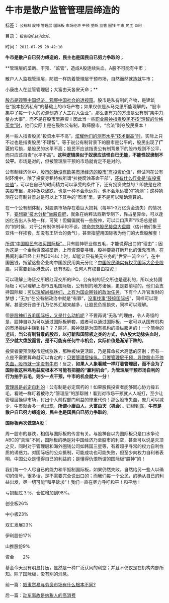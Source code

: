 # 牛市是散户监管管理层缔造的

标签： `公有制` `股神` `管理层` `国际板` `市场经济` `干预` `垄断` `监管` `圈钱` `牛市` `民主` `自利` 

目录： `投资投机经济危机`

时间： `2011-07-25 20:42:10`

**牛市是散户自已努力缔造的，民主也是国民自已努力争取的；**

**管理层的垄断、干预、“监管”，造成A股连续失血，A股不可能有牛市；

散户人人监视管理层，防贼一样防着管理层干预市场，自然而然就造就牛市；

小康由人在监管管理层；大富由天各安天命；**

[股市是观察中国经济，观察中国社会的透视窗](../../../2011/7/22/股市中的国民劣根性体现的后发劣势.md)。股市是私有制的产物，是建筑在“股本投资私有”的基础上的市场产物；如果仅仅是从马克思所能理解的，“股市集中了每一个人的资源创造了大工程大企业”，那么更有力的方法是公有制“集中力量办大事”，而不是在股市里筹资！因此当一些[职业股神指责股民不按“理智的价格买卖”时](../../../2010/9/14/股票市场价格陪审团！.md)，他们实际上是在鼓吹公有制，取缔股市，“合法”剥夺股民资本！

另一些人指责股民“投资水平不高”，[炫耀他们的测市水平“技术很高”时](../../../2011/5/27/从行情分析理解经济学“主流”.md)，实际上只不过也是指责股民“不理智”。等于说公有制背景下的股市是公平的，股民出现了**广泛**的亏损，是股民的水平不高；股民不应该指责公有制背景下的股市规则不公平，而只应该自责“水平不高”。**这种逻辑类似于奴隶应该怪自已无能，不能怪奴隶制不公平**。市场是对的，但被管理层干预的市场就肯定不是对的。

公有制经济体中，[股市的确没有欧美市场经济的股市“有投资价值](../../../2011/7/1/A股合理的市盈率应是无限高.md)”，但试问在公有制环境中，除了投资寻租特权所谓“拉拢腐蚀革命干部”，[还有什么行业是“有投资价值](../../../2008/5/4/实业难！中国市场其实非常小!.md)”，可以在自已的时间精力可以承受的条件下，还有投资效益的？即使是在欧美股市里，那种板块涨跌，也是一种不会永远对，也不会永远错的“猜测”；这种猜测在公有制背景总是可以上下其手的“市场”里，更不是可以精确测算的。

在一个公有制体制，对股票市场存在着巨大损耗（每年1-3万亿资金流失）的情况下，[妄想靠“技术分析”坐股自肥](../../../2011/6/30/学点经济学不能帮你发大财.md)，就象在纳粹法西斯专制下，靠占星算命，可以逢凶化吉出人头地一样，可笑！但偏偏就有一些股神，可以口口声声“市场总是错的”的时侯，对于公有制体制半句不谈，[拼命忽悠股民接盘大盘股](../../../2011/1/28/让现实教训对股评家的迷信.md)（估计他们象王亚伟一样挨套，却没有王斩仓的勇气），甚至指望用国际板为他们的大盘股解套！

[所谓“中国股民有权买国际板”，](../../../2010/11/29/国际板是最具卖国潜力的选手.md)只有股神职业做五毛，才能说得出口的“理由”；因为这是一个金融资源被垄断，上市资源要寻租，股神要靠打新开化的饿鬼市场，在民间利率已经上升到30％以上时，却能让只有美元业务的“世界一流企业”，在中国圈钱，指望这些企业向中国股民用美元分红？[中国股民确实有权买国际大企业股票](../../../2011/6/15/国际板推动RMB国际化的骗局.md)，只需要到香港去买，还有B股，任何人有权自由投资！

可以理解上海证交所眼红深交所的IPO，公有制的证交所也是逐利的，所以支持国际板；可以理解上海市五毛国际板，公有制的地方诸侯，更是要前程的，他们会支持国际板；[可以理解尚福林们，上有为国企圈钱的政治任务](../../../2011/5/23/尚主席向国际板开放国企待遇.md)，下有个人升官发财的梦想；“无为”在公有制政治中就是“有罪”，[没事找事“鼓捣国际板](../../../2011/6/20/管理层应反思为“A股机构化”而妖魔化散户.md)”，同样可以理解。甚至央行苦于几万亿外汇越来越多，让股民负担损失，同样可以理解。

但[是股神们五毛国际板，又是什么动机呢](../../../2011/6/13/世界上有蠢猪并不奇怪.md)？不要再说“无私”的理由，令人奇怪的是，股神自以为可以通过国际板解套，或者可以通过国际板，一定可以从国有机构的市场操纵中赚到钱？？？除非，股神就是为国有机构的操纵服务的！一个简单的逻辑，**当公有制背景的股市，以打新和国际板之类的方式，令A股大动脉失血时，至少就大盘股而言，是不可能有任何牛市机会，实际价值是渐渐下跌的**。

投资者要预测股市短线涨跌，那种板块更活跃，乃是算命技术高低的区别；但有一点是不需要算命就可以肯定的：[只要管理层操纵，只要管理层干预，导致股市不停失血，股市就一定没有牛市](../../../2011/4/28/打压小盘股，成功制造了股灾.md)！反之，**如果人人象看贼一样盯着管理层，而不会为了国际板这种鸡毛蒜皮根本不可能有把握的“赢利机会”，为管理层干预市场自利的行为拍手五毛，则少一点干预，牛市的机会就大一分**！

[管理层是必定自利的](http://darthvad.blog.sohu.com/161146952.html)！公有制是必定腐朽的！如果股民投资者能够同心协力操五毛，看贼一样盯着被称为“管理层”的那帮贼！看到对市场干预就人人喊打，至少让管理层操纵市场，付出个人前程部门利益的惨重代价！那么股市失血，庶几可以减少，牛市就会多一点出现。**所谓小康由人，大富由天（机会**）。归根到底，**牛市是散户自已努力缔造的，民主也是国民自已努力争取的**。

**国际板再次做空A股**；

周一股市的暴跌，相信与国际板的传言有关。与股神自以为国际板只是口水争论ABC的“真理”不同，国际板的确是对中国经济乃至股市的利空，甚至可以说是灭顶之灾，同时对于管理层和海外圈钱公司如韩国三星等，有着超乎寻常的权力自利性质的诱惑力。对国际板的公众抵制，可能成功也可能失败，但至少向权力自利者表明，中国公众是懂得自已的利益的；是懂得仇恨所谓的国际板“股神”的！

我们每一个人尽自已的能力和平抵制国际板，如果仍然失败，自然给另一些人以确切的信号。很多话，是不需要完全说出口的；而我们每一个公民，的确从自已的利益出发，尽一切可能“和平诉求”！我们一直在尽力呼吁和平！和平地！

亏损超过３％，仓位增加到98%。

创业板26%

中小板23%

双汇发展23%

伊利股份17%

山推股份9%

资金　　2%

基金今天没有明显打压，显然是一种广泛认同的利空；并且不仅仅是在机构内部所知。除了国际板，没有别的消息。



前一篇：[奴隶贸易与劳资市场有什么根本不同?](../../../2011/7/23/奴隶贸易与劳资市场有什么根本不同？.md)

后一篇：[动车事故是纳税人的高消费](../../../2011/7/25/动车事故是纳税人的高消费.md)